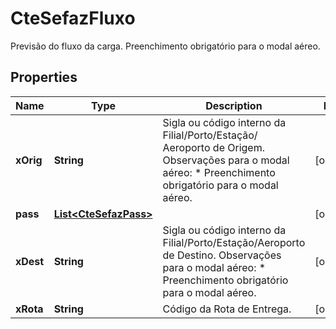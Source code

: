 

# CteSefazFluxo

Previsão do fluxo da carga.  Preenchimento obrigatório para o modal aéreo.

## Properties

| Name | Type | Description | Notes |
|------------ | ------------- | ------------- | -------------|
|**xOrig** | **String** | Sigla ou código interno da Filial/Porto/Estação/ Aeroporto de Origem.  Observações para o modal aéreo:  * Preenchimento obrigatório para o modal aéreo. |  [optional] |
|**pass** | [**List&lt;CteSefazPass&gt;**](CteSefazPass.md) |  |  [optional] |
|**xDest** | **String** | Sigla ou código interno da Filial/Porto/Estação/Aeroporto de Destino.  Observações para o modal aéreo:  * Preenchimento obrigatório para o modal aéreo. |  [optional] |
|**xRota** | **String** | Código da Rota de Entrega. |  [optional] |




